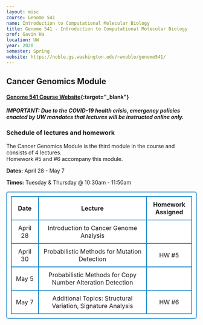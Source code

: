 ```yaml
---
layout: misc
course: Genome 541
name: Introduction to Computational Molecular Biology
title: Genome 541 - Introduction to Computational Molecular Biology
prof: Gavin Ha
location: UW
year: 2020
semester: Spring
website: https://noble.gs.washington.edu/~wnoble/genome541/
---
```


## Cancer Genomics Module

#### [Genome 541 Course Website](https://noble.gs.washington.edu/~wnoble/genome541/){:target="_blank"}

#### ***IMPORTANT: Due to the COVID-19 health crisis, emergency policies enacted by UW mandates that lectures will be instructed online only.***

### Schedule of lectures and homework
The Cancer Genomics Module is the third module in the course and consists of 4 lectures. <br>
Homework #5 and #6 accompany this module.

**Dates:** April 28 - May 7

**Times:** Tuesday & Thursday @ 10:30am - 11:50am

<style>
      table, td, th { 
      padding: 10px; 
      border: 2px solid #1c87c9;
      border-radius: 5px;
      background-color: #ffffff;
      text-align: center;
      }
    </style>
<table>
	<tr>
		<th width="15%">Date</th>
		<th width="60%" style="text-align:center">Lecture</th>
		<th width="25%">Homework Assigned</th>
	</tr>
	<tr>
		<td>April 28</td>
		<td>Introduction to Cancer Genome Analysis</td>
		<td></td>
	</tr>
	<tr>
		<td>April 30</td>
		<td>Probabilistic Methods for Mutation Detection</td>
		<td>HW #5</td>
	</tr>
	<tr>
		<td>May 5</td>
		<td>Probabilistic Methods for Copy Number Alteration Detection</td>
		<td></td>
	</tr>
	<tr>
		<td>May 7</td>
		<td>Additional Topics: Structural Variation, Signature Analysis</td>
		<td>HW #6</td>
	</tr>
</table>

